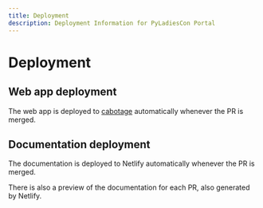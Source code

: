 ```yaml
---
title: Deployment
description: Deployment Information for PyLadiesCon Portal
---
```


# Deployment

## Web app deployment

The web app is deployed to [cabotage](https://cabotage.us-east-2.psfhosted.computer/)
automatically whenever the PR is merged.

## Documentation deployment

The documentation is deployed to Netlify automatically whenever the PR is merged.

There is also a preview of the documentation for each PR, also generated by Netlify.

